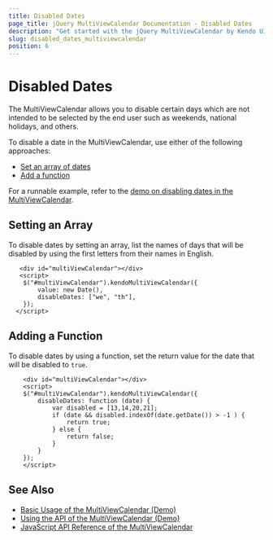 ```yaml
---
title: Disabled Dates
page_title: jQuery MultiViewCalendar Documentation - Disabled Dates
description: "Get started with the jQuery MultiViewCalendar by Kendo UI and disable specific dates in the widget."
slug: disabled_dates_multiviewcalendar
position: 6
---
```


# Disabled Dates

The MultiViewCalendar allows you to disable certain days which are not intended to be selected by the end user such as weekends, national holidays, and others.

To disable a date in the MultiViewCalendar, use either of the following approaches:
* [Set an array of dates](#setting-an-array)
* [Add a function](#adding-a-function)

For a runnable example, refer to the [demo on disabling dates in the MultiViewCalendar](https://demos.telerik.com/kendo-ui/multiviewcalendar/disabled-dates).

## Setting an Array

To disable dates by setting an array, list the names of days that will be disabled by using the first letters from their names in English.

```dojo
   <div id="multiViewCalendar"></div>
   <script>
    $("#multiViewCalendar").kendoMultiViewCalendar({
		value: new Date(),
		disableDates: ["we", "th"],
	});
  </script>
```

## Adding a Function

To disable dates by using a function, set the return value for the date that will be disabled to `true`.

```dojo
    <div id="multiViewCalendar"></div>
    <script>
    $("#multiViewCalendar").kendoMultiViewCalendar({
        disableDates: function (date) {
            var disabled = [13,14,20,21];
            if (date && disabled.indexOf(date.getDate()) > -1 ) {
                return true;
            } else {
                return false;
            }
        }
	});
    </script>
```

## See Also

* [Basic Usage of the MultiViewCalendar (Demo)](https://demos.telerik.com/kendo-ui/multiviewcalendar/index)
* [Using the API of the MultiViewCalendar (Demo)](https://demos.telerik.com/kendo-ui/multiviewcalendar/api)
* [JavaScript API Reference of the MultiViewCalendar](/api/javascript/ui/multiviewcalendar)
